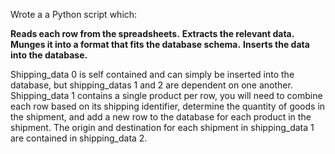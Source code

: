 
Wrote a a Python script which:

**Reads each row from the spreadsheets.**
**Extracts the relevant data.**
**Munges it into a format that fits the database schema.**
**Inserts the data into the database.**

Shipping_data 0 is self contained and can simply be inserted into the database, but shipping_datas 1 and 2 are dependent on one another. Shipping_data 1 contains a single product per row, you will need to combine each row based on its shipping identifier, determine the quantity of goods in the shipment, and add a new row to the database for each product in the shipment. The origin and destination for each shipment in shipping_data 1 are contained in shipping_data 2.
